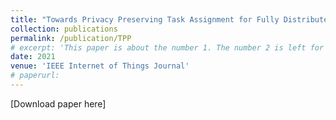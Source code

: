 ```yaml
---
title: "Towards Privacy Preserving Task Assignment for Fully Distributed Spatial Crowdsourcing"
collection: publications
permalink: /publication/TPP
# excerpt: 'This paper is about the number 1. The number 2 is left for future work.'
date: 2021
venue: 'IEEE Internet of Things Journal'
# paperurl:
---
```


[Download paper here]
